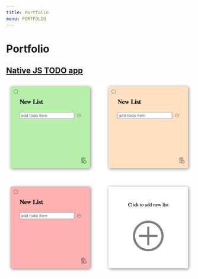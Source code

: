 ```yaml
---
title: Portfolio
menu: PORTFOLIO
---
```


# Portfolio

## [Native JS TODO app](https://soltonbaev.com/projects/native-js-todo-app)

![](native-js-todo-preview.png)
